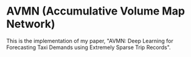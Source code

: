 # AVMN (Accumulative  Volume  Map  Network)

This is the implementation of my paper, "AVMN: Deep Learning for Forecasting Taxi Demands using Extremely Sparse Trip Records".
